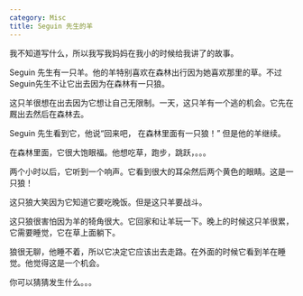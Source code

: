 ```yaml
---
category: Misc
title: Seguin 先生的羊
---
```


我不知道写什么，所以我写我妈妈在我小的时候给我讲了的故事。

Seguin 先生有一只羊。他的羊特别喜欢在森林出行因为她喜欢那里的草。不过Seguin先生不让它出去因为在森林有一只狼。

这只羊很想在出去因为它想让自己无限制。一天，这只羊有一个逃的机会。它先在厩出去然后在森林去。

Seguin 先生看到它，他说“回来吧， 在森林里面有一只狼！” 但是他的羊继续。

在森林里面，它很大饱眼福。他想吃草，跑步，跳跃，。。。

两个小时以后，它听到一个响声。它看到很大的耳朵然后两个黄色的眼睛。这是一只狼！

这只狼大笑因为它知道它要吃晚饭。但是这只羊要战斗。

这只狼很害怕因为羊的犄角很大。它回家和让羊玩一下。晚上的时候这只羊很累， 它需要睡觉，它在草上面躺下。

狼很无聊，他睡不着，所以它决定它应该出去走路。在外面的时候它看到羊在睡觉。他觉得这是一个机会。

你可以猜猜发生什么。。。
